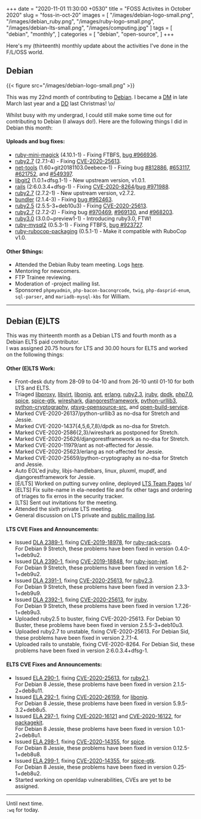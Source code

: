 +++
date = "2020-11-01 11:30:00 +0530"
title = "FOSS Activites in October 2020"
slug = "foss-in-oct-20"
images = [
    "/images/debian-logo-small.png",
    "/images/debian_ruby.png",
    "/images/ruby-logo-small.png",
    "/images/debian-lts-small.png",
    "/images/computing.jpg"
]
tags = [
    "debian",
    "monthly",
]
categories = [
    "debian",
    "open-source",
]
+++

Here's my (thirteenth) monthly update about the activities I've done in the F/L/OSS world.

## Debian
{{< figure src="/images/debian-logo-small.png" >}}

This was my 22nd month of contributing to [Debian](https://www.debian.org/).
I became a [DM](https://wiki.debian.org/DebianMaintainer) in late March last year and a [DD](https://wiki.debian.org/DebianDeveloper) last Christmas! \o/

Whilst busy with my undergrad, I could still make some time out for contributing to Debian (I always do!).
Here are the following things I did in Debian this month:

#### Uploads and bug fixes:

- [ruby-mini-magick](https://tracker.debian.org/pkg/ruby-mini-magick) (4.10.1-1) - Fixing FTBFS, [bug #966936](https://bugs.debian.org/966936).
- [ruby2.7](https://tracker.debian.org/pkg/ruby2.7) (2.7.1-4) - Fixing [CVE-2020-25613](https://security-tracker.debian.org/tracker/CVE-2020-25613).
- [net-tools](https://tracker.debian.org/pkg/net-tools) (1.60+git20181103.0eebece-1) - Fixing bug [#812886](https://bugs.debian.org/812886), [#653117](https://bugs.debian.org/653117), [#621752](https://bugs.debian.org/621752), and [#549397](https://bugs.debian.org/549397).
- [libgit2](https://tracker.debian.org/pkg/libgit2) (1.0.1+dfsg.1-1) - New upstream version, v1.0.1.
- [rails](https://tracker.debian.org/pkg/rails) (2:6.0.3.4+dfsg-1) - Fixing [CVE-2020-8264](https://security-tracker.debian.org/tracker/CVE-2020-8264)/[bug #971988](https://bugs.debian.org/971988).
- [ruby2.7](https://tracker.debian.org/pkg/ruby2.7) (2.7.2-1) - New upstream version, v2.7.2.
- [bundler](https://tracker.debian.org/pkg/bundler) (2.1.4-3) - Fixing [bug #962463](https://bugs.debian.org/962463).
- [ruby2.5](https://tracker.debian.org/pkg/ruby2.5) (2.5.5-3+deb10u3) - Fixing [CVE-2020-25613](https://security-tracker.debian.org/tracker/CVE-2020-25613).
- [ruby2.7](https://tracker.debian.org/pkg/ruby2.7) (2.7.2-2) - Fixing bug [#970469](https://bugs.debian.org/970469), [#969130](https://bugs.debian.org/969130), and [#968203](https://bugs.debian.org/968203).
- [ruby3.0](https://tracker.debian.org/pkg/ruby3.0) (3.0.0~preview1-1) - Introducing ruby3.0, FTW!
- [ruby-mysql2](https://tracker.debian.org/pkg/ruby-mysql2) (0.5.3-1) - Fixing FTBFS, [bug #923727](https://bugs.debian.org/923727).
- [ruby-rubocop-packaging](https://tracker.debian.org/pkg/ruby-rubocop-packaging) (0.5.1-1) - Make it compatible with RuboCop v1.0.

#### Other $things:

- Attended the Debian Ruby team meeting. Logs [here](http://meetbot.debian.net/debian-ruby/2020/debian-ruby.2020-10-02-16.37.html).
- Mentoring for newcomers.
- FTP Trainee reviewing.
- Moderation of -project mailing list.
- Sponsored `phpmyadmin`, `php-bacon-baconqrcode`, `twig`, `php-dasprid-enum`, `sql-parser`, and `mariadb-mysql-kbs` for William.

---

## Debian (E)LTS

This was my thirteenth month as a Debian LTS and fourth month as a Debian ELTS paid contributor.  
I was assigned 20.75 hours for LTS and 30.00 hours for ELTS and worked on the following things:  

#### Other (E)LTS Work:

- Front-desk duty from 28-09 to 04-10 and from 26-10 until 01-10 for both LTS and ELTS.
- Triaged [libproxy](https://tracker.debian.org/pkg/libproxy),
[libvirt](https://tracker.debian.org/pkg/libvirt),
[libonig](https://tracker.debian.org/pkg/libonig),
[ant](https://tracker.debian.org/pkg/ant),
[erlang](https://tracker.debian.org/pkg/erlang),
[ruby2.3](https://tracker.debian.org/pkg/ruby2.3),
[jruby](https://tracker.debian.org/pkg/jruby),
[dpdk](https://tracker.debian.org/pkg/dpdk),
[php7.0](https://tracker.debian.org/pkg/php7.0),
[spice](https://tracker.debian.org/pkg/spice),
[spice-gtk](https://tracker.debian.org/pkg/spice-gtk),
[wireshark](https://tracker.debian.org/pkg/wireshark),
[djangorestframework](https://tracker.debian.org/pkg/djangorestframework),
[python-urllib3](https://tracker.debian.org/pkg/python-urllib3),
[python-cryptography](https://tracker.debian.org/pkg/python-cryptography),
[qtsvg-opensource-src](https://tracker.debian.org/pkg/qtsvg-opensource-src), and
[open-build-service](https://tracker.debian.org/pkg/open-build-service).
- Marked CVE-2020-26137/python-urllib3 as no-dsa for Stretch and Jessie.
- Marked CVE-2020-1437{4,5,6,7,8}/dpdk as no-dsa for Stretch.
- Marked CVE-2020-2586{2,3}/wireshark as postponed for Stretch.
- Marked CVE-2020-25626/djangorestframework as no-dsa for Stretch.
- Marked CVE-2020-11979/ant as not-affected for Jessie.
- Marked CVE-2020-25623/erlang as not-affected for Jessie.
- Marked CVE-2020-25659/python-cryptography as no-dsa for Stretch and Jessie.
- Auto EOL'ed jruby, libjs-handlebars, linux, pluxml, mupdf, and djangorestframework for Jessie.
- [E/LTS] Worked on putting survey online, deployed [LTS Team Pages](https://lts-team.pages.debian.net/) \o/
- [ELTS] Fix suite-name in ela-needed file and fix other tags and ordering of triages to fix erros in the security tracker.
- [LTS] Sent out invitations for the meeting.
- Attended the sixth private LTS meeting.
- General discussion on LTS private and [public mailing list](https://lists.debian.org/debian-lts/2020/10/threads.html).

#### LTS CVE Fixes and Announcements:

- Issued [DLA 2389-1](https://lists.debian.org/debian-lts-announce/2020/10/msg00000.html), fixing [CVE-2019-18978](https://security-tracker.debian.org/tracker/CVE-2019-18978), for [ruby-rack-cors](https://tracker.debian.org/pkg/ruby-rack-cors).  
  For Debian 9 Stretch, these problems have been fixed in version 0.4.0-1+deb9u2.
- Issued [DLA 2390-1](https://lists.debian.org/debian-lts-announce/2020/10/msg00001.html), fixing [CVE-2019-18848](https://security-tracker.debian.org/tracker/CVE-2019-18848), for [ruby-json-jwt](https://tracker.debian.org/pkg/ruby-json-jwt).  
  For Debian 9 Stretch, these problems have been fixed in version 1.6.2-1+deb9u2.
- Issued [DLA 2391-1](https://lists.debian.org/debian-lts-announce/2020/10/msg00002.html), fixing [CVE-2020-25613](https://security-tracker.debian.org/tracker/CVE-2020-25613), for [ruby2.3](https://tracker.debian.org/pkg/ruby2.3).  
  For Debian 9 Stretch, these problems have been fixed in version 2.3.3-1+deb9u9.
- Issued [DLA 2392-1](https://lists.debian.org/debian-lts-announce/2020/10/msg00003.html), fixing [CVE-2020-25613](https://security-tracker.debian.org/tracker/CVE-2020-25613), for [jruby](https://tracker.debian.org/pkg/jruby).  
  For Debian 9 Stretch, these problems have been fixed in version 1.7.26-1+deb9u3.
- Uploaded ruby2.5 to buster, fixing CVE-2020-25613.
  For Debian 10 Buster, these problems have been fixed in version 2.5.5-3+deb10u3.
- Uploaded ruby2.7 to unstable, fixing CVE-2020-25613.
  For Debian Sid, these problems have been fixed in version 2.7.1-4.
- Uploaded rails to unstable, fixing CVE-2020-8264.
  For Debian Sid, these problems have been fixed in version 2:6.0.3.4+dfsg-1.

#### ELTS CVE Fixes and Announcements:

- Issued [ELA 290-1](https://deb.freexian.com/extended-lts/updates/ela-290-1-ruby2.1/), fixing [CVE-2020-25613](https://security-tracker.debian.org/tracker/CVE-2020-25613), for [ruby2.1](https://tracker.debian.org/pkg/ruby2.1).  
  For Debian 8 Jessie, these problems have been fixed in version 2.1.5-2+deb8u11.
- Issued [ELA 292-1](https://deb.freexian.com/extended-lts/updates/ela-292-1-libonig/), fixing [CVE-2020-26159](https://security-tracker.debian.org/tracker/CVE-2020-26159), for [libonig](https://tracker.debian.org/pkg/libonig).  
  For Debian 8 Jessie, these problems have been fixed in version 5.9.5-3.2+deb8u5.
- Issued [ELA 297-1](https://deb.freexian.com/extended-lts/updates/ela-297-1-packagekit/), fixing [CVE-2020-16121](https://security-tracker.debian.org/tracker/CVE-2020-16121) and [CVE-2020-16122](https://security-tracker.debian.org/tracker/CVE-2020-16122), for [packagekit](https://tracker.debian.org/pkg/packagekit).  
  For Debian 8 Jessie, these problems have been fixed in version 1.0.1-2+deb8u1.
- Issued [ELA 298-1](https://deb.freexian.com/extended-lts/updates/ela-298-1-spice/), fixing [CVE-2020-14355](https://security-tracker.debian.org/tracker/CVE-2020-14355), for [spice](https://tracker.debian.org/pkg/spice).  
  For Debian 8 Jessie, these problems have been fixed in version 0.12.5-1+deb8u8.
- Issued [ELA 299-1](https://deb.freexian.com/extended-lts/updates/ela-299-1-spice-gtk/), fixing [CVE-2020-14355](https://security-tracker.debian.org/tracker/CVE-2020-14355), for [spice-gtk](https://tracker.debian.org/pkg/spice-gtk).  
  For Debian 8 Jessie, these problems have been fixed in version 0.25-1+deb8u2.
- Started working on openldap vulnerabilities, CVEs are yet to be assigned.

---

Until next time.  
`:wq` for today.
